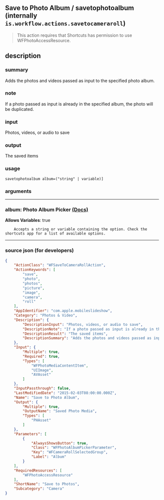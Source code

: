 
## Save to Photo Album / savetophotoalbum (internally `is.workflow.actions.savetocameraroll`)

> This action requires that Shortcuts has permission to use WFPhotoAccessResource.


## description

### summary

Adds the photos and videos passed as input to the specified photo album.


### note

If a photo passed as input is already in the specified album, the photo will be duplicated.


### input

Photos, videos, or audio to save


### output

The saved items

### usage
```
savetophotoalbum album=("string" | variable)]
```

### arguments

---

### album: Photo Album Picker [(Docs)](https://pfgithub.github.io/shortcutslang/gettingstarted#other-fields)
**Allows Variables**: true



		Accepts a string or variable containing the option. Check the shortcuts app for a list of available options. 

---

### source json (for developers)

```json
{
	"ActionClass": "WFSaveToCameraRollAction",
	"ActionKeywords": [
		"save",
		"photo",
		"photos",
		"picture",
		"image",
		"camera",
		"roll"
	],
	"AppIdentifier": "com.apple.mobileslideshow",
	"Category": "Photos & Video",
	"Description": {
		"DescriptionInput": "Photos, videos, or audio to save",
		"DescriptionNote": "If a photo passed as input is already in the specified album, the photo will be duplicated.",
		"DescriptionResult": "The saved items",
		"DescriptionSummary": "Adds the photos and videos passed as input to the specified photo album."
	},
	"Input": {
		"Multiple": true,
		"Required": true,
		"Types": [
			"WFPhotoMediaContentItem",
			"UIImage",
			"AVAsset"
		]
	},
	"InputPassthrough": false,
	"LastModifiedDate": "2015-02-03T08:00:00.000Z",
	"Name": "Save to Photo Album",
	"Output": {
		"Multiple": true,
		"OutputName": "Saved Photo Media",
		"Types": [
			"PHAsset"
		]
	},
	"Parameters": [
		{
			"AlwaysShowsButton": true,
			"Class": "WFPhotoAlbumPickerParameter",
			"Key": "WFCameraRollSelectedGroup",
			"Label": "Album"
		}
	],
	"RequiredResources": [
		"WFPhotoAccessResource"
	],
	"ShortName": "Save to Photos",
	"Subcategory": "Camera"
}
```

